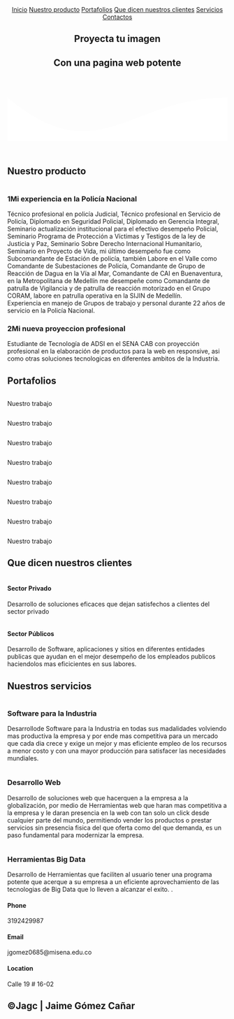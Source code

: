 <!DOCTYPE html>
<html lang="es">
<head>
    <meta charset="UTF-8">
    <meta name="viewport" content="width=device-width, initial-scale=1.0">
    <!--nombre de la pagina-->
    <title>Jaime Gómez Cañar</title>
    <!--favicon es un icono o imagen que se inserta para personalizar 
        la pagina-->
    <link rel="shortcut icon" href="faviconjaime.png" type="image/x-icon">
    <!--se crea un subprograma en css estilos para llamar a funciones 
        o arreglos-->
        <link rel = " stylesheet " href = " https://use.fontawesome.com/c8c717c6e2.css " >
    <link rel="stylesheet" href="estilos.css">
    <!--se pega el linck de open sans obtenido de google fonts
    https://fonts.google.com/specimen/Open+Sans?query=open+sans&sidebar.open&selection.family=Open+Sans:ital,wght@0,300;0,400;0,600;0,800;1,800#standard-styles-->
    <link href="https://fonts.googleapis.com/css2?family=Open+Sans:ital,wght@0,300;0,400;0,600;0,800;1,800&display=swap" rel="stylesheet">
</head>
<body>
   <header>
       <!--dentro del header se usa nav con un elemento a href con una 
        almohadilla para que no valla a ningun lado para los titulos 
        de inicio de pagina-->
       <nav>
           <a href="#">Inicio</a>
           <a href="#titulo1">Nuestro producto</a>
           <a href="#titulo2">Portafolios</a>
           <a href="#titulo3">Que dicen nuestros clientes</a>
           <a href="#titulo4">Servicios</a>
           <a href="#titulo-final">Contactos</a>
       </nav>
       <!--con section class "textos-header" se colocan los titulos y 
        subtitulos-->
       <section class="textos-header">
           <h1>Proyecta tu imagen</h1>
           <h2>Con una pagina web potente</h2>
       </section>
       <!--con un dib de class "wave" ola se hace el efecto de hola, en style 
        tenemos un height altura, overflow desbordamiento. un segundo style 
        con height-altura 100% y width-ancho 100%. un tercer style con 
        stroke-trazo ninguno y fill-relleno de este codigo esta el color 
        que se le desea poner, se encuentra este codigo en este enlace: 
        https://smooth.ie/blogs/news/svg-wavey-transitions-between-sections-->
       <div class="wave" style="height: 150px; overflow: hidden;" ><svg viewBox="0 0 500 150" preserveAspectRatio="none" 
              style="height: 100%; width: 100%;">
              <path d="M0.00,49.98 C206.26,223.52 274.54,49.83 500.00,49.98 L500.00,150.00 L0.00,150.00 Z" 
              style="stroke: none; fill: #fff;"></path>
            </svg></div>
   </header>
   <!--se crea un main y con section se va generando la sección-->
   <main>
       <section class="contenedor sobre-nosotros">
        <a name="titulo1"><h2 class="titulo">Nuestro producto</h2></a>
           <!--se crea un dib class contendor-sobre-nosotros para contener 
            la imagen con una class "imagen-about-us" y tambien contiene 
            un div class "contenido-textos" -->
           <div class="contenedor-sobre-nosotros">
               <img src="programacionpresentacion.jpeg" alt="" class="imagen-about-us">
               <div class="contenido-textos">
                   <!--dentro del div tenemos un h3 donde pondresmos un span 
                    y llevara un numero para darle un estilo al texto-->
                   <h3><span>1</span>Mi experiencia en la Policía Nacional</h3>
                   <!--elemento p que contiene un loren-->
                   <p>Técnico profesional en policía Judicial, Técnico profesional en Servicio de Policía,
                    Diplomado en Seguridad Policial, Diplomado en Gerencia Integral, Seminario
                    actualización institucional para el efectivo desempeño Policial, Seminario Programa
                    de Protección a Víctimas y Testigos de la ley de Justicia y Paz, Seminario Sobre
                    Derecho Internacional Humanitario, Seminario en Proyecto de Vida, mi último
                    desempeño fue como Subcomandante de Estación de policía, también Labore en el
                    Valle como Comandante de Subestaciones de Policía, Comandante de Grupo de
                    Reacción de Dagua en la Vía al Mar, Comandante de CAI en Buenaventura, en la
                    Metropolitana de Medellín me desempeñe como Comandante de patrulla de
                    Vigilancia y de patrulla de reacción motorizado en el Grupo CORAM, labore en
                    patrulla operativa en la SIJIN de Medellín.<br>
                    Experiencia en manejo de Grupos de trabajo y personal durante 22 años de servicio
                    en la Policía Nacional.
                    </p>
                   <!--se copia el h3 y p y se le cambia en el span el numero
                    1 por el 2-->
                   <h3><span>2</span>Mi nueva proyeccion profesional</h3>
                   <p>Estudiante de Tecnología de ADSI en el SENA CAB con proyección profesional en 
                    la elaboración de productos para la web en responsive, asi como otras soluciones
                    tecnologicas en diferentes ambitos de la Industria. <param name="" value=""> </p>
               </div>
           </div>
       </section>
       <!--se crea un section con identificador de portafolio-->
       <section class="portafolio">
           <!--se crea un div contenedor-->
           <div class="contenedor">
               <!--se crea el titulo portafolio-->
               <a name="titulo2"><h2 class="titulo">Portafolios</h2></a>
               <!--se crea un div cass "galeria-port"-->
               <div class="galeria-port">
                   <!--se crea un div class "imagen-port"-->
                   <div class="imagen-port">
                       <img src="programacionresponsive.jpeg" alt="">
                       <!--dentro va otro div class "hover-galeria" con su 
                        img de nombre dedo.png que sera el icono de señalar-->
                       <div class="hover-galeria">
                           <img src="dedo.png" alt="">
                           <!--dentro llevara un p con un texto-->
                           <p>Nuestro trabajo</p>
                       </div>
                   </div>
                   <div class="imagen-port">
                       <img src="programacionresponsive1.jpg" alt="">
                       <!--dentro va otro div class "hover-galeria" con su 
                       img de nombre dedo.png que sera el icono de señalar-->
                       <div class="hover-galeria">
                           <img src="dedo.png" alt="">
                           <!--dentro llevara un p con un texto-->
                           <p>Nuestro trabajo</p>
                       </div>
                    </div>
                    <div class="imagen-port">
                        <img src="programacionresponsive2.jpg" alt="">
                        <!--dentro va otro div class "hover-galeria" con su 
                         img de nombre dedo.png que sera el icono de señalar-->
                        <div class="hover-galeria">
                            <img src="dedo.png" alt="">
                            <!--dentro llevara un p con un texto-->
                            <p>Nuestro trabajo</p>
                        </div>
                    </div>
                    <div class="imagen-port">
                        <img src="programacionresponsive3.jpeg" alt="">
                        <!--dentro va otro div class "hover-galeria" con su 
                         img de nombre dedo.png que sera el icono de señalar-->
                        <div class="hover-galeria">
                            <img src="dedo.png" alt="">
                            <!--dentro llevara un p con un texto-->
                            <p>Nuestro trabajo</p>
                        </div>
                    </div>
                    <div class="imagen-port">
                        <img src="programacion1.jpg" alt="">
                        <!--dentro va otro div class "hover-galeria" con su 
                         img de nombre dedo.png que sera el icono de señalar-->
                        <div class="hover-galeria">
                            <img src="dedo.png" alt="">
                            <!--dentro llevara un p con un texto-->
                            <p>Nuestro trabajo</p>
                        </div>
                    </div>
                    <div class="imagen-port">
                        <img src="programacion2.jpg" alt="">
                        <!--dentro va otro div class "hover-galeria" con su 
                         img de nombre dedo.png que sera el icono de señalar-->
                        <div class="hover-galeria">
                            <img src="dedo.png" alt="">
                            <!--dentro llevara un p con un texto-->
                            <p>Nuestro trabajo</p>
                        </div>
                    </div>
                    <div class="imagen-port">
                        <img src="programacion3.jpg" alt="">
                        <!--dentro va otro div class "hover-galeria" con su 
                         img de nombre dedo.png que sera el icono de señalar-->
                        <div class="hover-galeria">
                            <img src="dedo.png" alt="">
                            <!--dentro llevara un p con un texto-->
                            <p>Nuestro trabajo</p>
                        </div>
                    </div>
                    <div class="imagen-port">
                        <img src="programacion4.jpg" alt="">
                        <!--dentro va otro div class "hover-galeria" con su 
                         img de nombre dedo.png que sera el icono de señalar-->
                        <div class="hover-galeria">
                            <img src="dedo.png" alt="">
                            <!--dentro llevara un p con un texto-->
                            <p>Nuestro trabajo</p>
                        </div>
                    </div>
                </div>
           </div>
       </section>
       <!--se crea un div class llamado clientes contenedor-->
       <section class="clientes contenedor">
            <!--se coloca un titulo-->
            <a name="titulo3"><h2 class="titulo">Que dicen nuestros clientes</h2></a>
            <!--se crea un div cards porque es el que lleva todo-->
               <div class="cards">
                    <!--se crea un div que se llama card y llevara 
                      una imagen y otro div class "contenido-texto-card"
                     con un h4 Name y un p lorem10-->
                    <div class="card">
                        <img src="clientealegre.png" alt="">
                            <div class="contenido-texto-card">
                            <!--el name es de la persona que esta testificando
                             acerca de nosotros.-->
                                <h4>Sector Privado</h4>
                                    <p>Desarrollo de soluciones eficaces que dejan satisfechos a clientes del 
                                    sector privado </p>
                            </div>
                    </div>
                    <!--se copia y pega el div class "card" anterior -->
                    <div class="card">
                        <img src="alcaldia.jpg" alt="">
                            <div class="contenido-texto-card">
                                <h4>Sector Públicos</h4>
                                    <p>Desarrollo de Software, aplicaciones y sitios en diferentes entidades 
                                    publicas que ayudan en el mejor desempeño de los empleados publicos haciendolos 
                                    mas eficicientes en sus labores.  </p>
                            </div>
                    </div>
                </div>
       </section>
       <!--se crea otra section class "about-services" para
        nuestros servicios-->
        <section class="about-services">
            <!--se coloca un contenedor-->
            <div class="contenedor">
                <a name="titulo4"><h2 class="titulo">Nuestros servicios</h2></a>
                <!--se crea un div de la clase "servicio-cont"-->
                <div class="servicio-cont">
                    <!--se crea dentro otro div class "servicio-ind"
                    el cual contiene una img., un h3 con el 
                    Name y un p con un lorem10-->
                    <div class="servicio-ind">
                        <img src="sistematizacion.jpg" alt="">
                        <h3>Software para la Industria</h3>
                        <p>Desarrollode Software para la Industria en todas sus madalidades volviendo mas 
                        productiva la empresa y por ende mas competitiva para un mercado que cada dia crece
                        y exige un mejor y mas eficiente empleo de los recursos a menor costo y con una mayor
                         producción para satisfacer las necesidades mundiales.</p>
                    </div>
                    <!--se copia y se pegan los div class 
                    "servicio-int" las veces necesarias para
                    colocar los servicios. se agregan las 
                    imagenes alucivas al servicio.-->
                    <div class="servicio-ind">
                        <img src="sistematizacion1.jpg" alt="">
                        <h3>Desarrollo Web</h3>
                        <p>Desarrollo de soluciones web que hacerquen a la empresa a la globalización, 
                        por medio de Herramientas web que haran mas competitiva a la empresa y le daran 
                        presencia en la web con tan solo un click desde cualquier parte del mundo, 
                        permitiendo vender los productos o prestar servicios sin presencia fisica del que 
                        oferta como del que demanda, es un paso fundamental para modernizar la empresa. </p>
                    </div>
                    <div class="servicio-ind">
                        <img src="Bigdata.jpg" alt="">
                        <h3>Herramientas Big Data</h3>
                        <p>Desarrollo de Herramientas que faciliten al usuario tener una programa potente
                        que acerque a su empresa a un eficiente aprovechamiento de las tecnologias de Big 
                        Data que lo lleven a alcanzar el exito. .</p>
                    </div>
                </div>
            </div>
        </section>
   </main>
   <!--se crea un footer que contenga la ultima parte del código-->
   <footer>
       <div class="contenedor-footer">
           <!--dentro de un contenedor-footer se crea un div class
            content-foo para almacenar un h4 y un p con un numero-->
           <div class="content-foo">
               <h4>Phone</h4>
               <p><i class="fa fa-whatsapp" aria-hidden="true"></i>3192429987</p>
           </div>
           <div class="content-foo">
               <h4>Email</h4>
               <p>jgomez0685@misena.edu.co</p>
            </div>
           <div class="content-foo">
               <h4>Location</h4>
               <p>Calle 19 # 16-02</p>
            </div>
       </div>
       <a name="titulo-final"><h2>&copy;Jagc | Jaime Gómez Cañar</h2></a>
   </footer>
</body>
</html>

